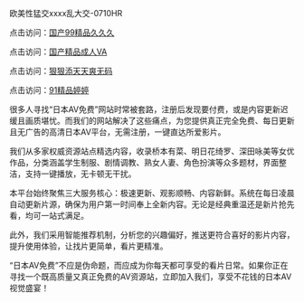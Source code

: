欧美性猛交xxxx乱大交-0710HR

点击访问：<a href="https://heiliaoow5kzm.pages.dev">国产99精品久久久</a>

点击访问：<a href="https://heiliao2dmwwy.pages.dev">国产精品成人VA</a>

点击访问：<a href="https://heiliaoll4qsx.pages.dev">狠狠添天天爽无码</a>

点击访问：<a href="https://heiliaoow5kzm.pages.dev">91精品婷婷</a>

很多人寻找“日本AV免费”网站时常被套路，注册后发现要付费，或是内容更新迟缓且画质堪忧。而我们的网站解决了这些痛点，为您提供真正完全免费、每日更新且无广告的高清日本AV平台，无需注册，一键直达所爱影片。

我们从多家权威资源站点精选内容，收录桥本有菜、明日花绮罗、深田咏美等女优作品，分类涵盖学生制服、剧情调教、熟女人妻、角色扮演等众多题材，界面整洁，支持一键播放，无卡顿无干扰。

本平台始终聚焦三大服务核心：极速更新、观影顺畅、内容新鲜。系统在每日凌晨自动更新片源，确保为用户第一时间奉上全新内容。无论是经典重温还是新片抢先看，均可一站式满足。

此外，我们采用智能推荐机制，分析您的兴趣偏好，推送更符合喜好的影片内容，提升使用体验，让找片更简单，看片更精准。

“日本AV免费”不应是伪命题，而应成为你每天都可享受的看片日常。如果你正在寻找一个既高质量又真正免费的AV资源站，立即加入我们，享受不花钱的日本AV视觉盛宴！


<span style="display:none;">[Canonical link](https://github.com/sht20250710/riben532)</span>
